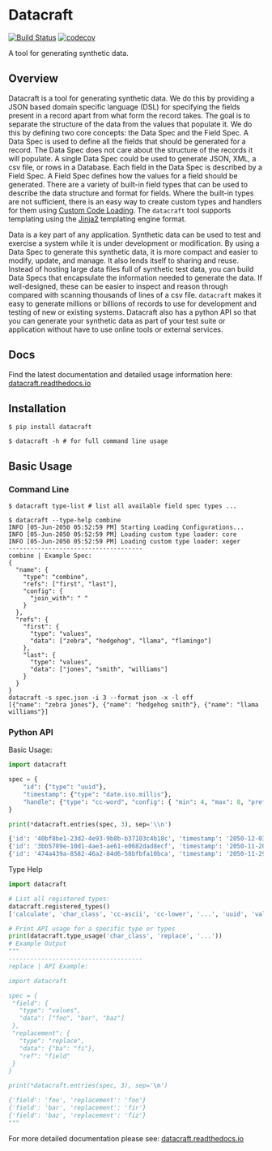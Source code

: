 Datacraft
=========


[![Build Status](https://circleci.com/gh/bbux-dev/datacraft/tree/develop.svg?style=shield)](https://circleci.com/gh/bbux-dev/datacraft/tree/main)
[![codecov](https://codecov.io/gh/bbux-dev/datacraft/branch/develop/graph/badge.svg?token=QFA9QZTQ05)](https://codecov.io/gh/bbux-dev/datacraft)

A tool for generating synthetic data.

Overview
--------

Datacraft is a tool for generating synthetic data. We do this by providing a JSON based domain specific language 
(DSL) for specifying the fields present in a record apart from what form the record takes. The goal is to separate 
the structure of the data from the values that populate it. We do this by defining two core concepts: the Data Spec 
and the Field Spec. A Data Spec is used to define all the fields that should be generated for a record. The Data 
Spec does not care about the structure of the records it will populate. A single Data Spec could be used to generate
JSON, XML, a csv file, or rows in a Database. Each field in the Data Spec is described by a Field Spec. A Field Spec 
defines how the values for a field should be generated. There are a variety of built-in field types that can be used 
to describe the data structure and format for fields. Where the built-in types are not sufficient, there is an easy 
way to create custom types and handlers for them using
[Custom Code Loading](https://datacraft.readthedocs.io/en/develop/usage.html#custom-code). The `datacraft` tool 
supports templating using the [Jinja2](https://pypi.org/project/Jinja2/) templating engine format.

Data is a key part of any application. Synthetic data can be used to test and exercise a system while it is under 
development or modification. By using a Data Spec to generate this synthetic data, it is more compact and easier to 
modify, update, and manage. It also lends itself to sharing and reuse. Instead of hosting large data files full of 
synthetic test data, you can build Data Specs that encapsulate the information needed to generate the data. If 
well-designed, these can be easier to inspect and reason through compared with scanning thousands of lines of a csv 
file. `datacraft` makes it easy to generate millions or billions of records to use for development and testing of 
new or existing systems. Datacraft also has a python API so that you can generate your synthetic data as part of your
test suite or application without have to use online tools or external services.

Docs
----

Find the latest documentation and detailed usage information here:
[datacraft.readthedocs.io](https://datacraft.readthedocs.io/en/latest/index.html)

Installation
------------

```shell
$ pip install datacraft

$ datacraft -h # for full command line usage
```

Basic Usage
-----------

### Command Line

```shell
$ datacraft type-list # list all available field spec types ...
```

```shell
$ datacraft --type-help combine
INFO [05-Jun-2050 05:52:59 PM] Starting Loading Configurations...
INFO [05-Jun-2050 05:52:59 PM] Loading custom type loader: core
INFO [05-Jun-2050 05:52:59 PM] Loading custom type loader: xeger
-------------------------------------
combine | Example Spec:
{
  "name": {
    "type": "combine",
    "refs": ["first", "last"],
    "config": {
      "join_with": " "
    }
  },
  "refs": {
    "first": {
      "type": "values",
      "data": ["zebra", "hedgehog", "llama", "flamingo"]
    },
    "last": {
      "type": "values",
      "data": ["jones", "smith", "williams"]
    }
  }
}
datacraft -s spec.json -i 3 --format json -x -l off
[{"name": "zebra jones"}, {"name": "hedgehog smith"}, {"name": "llama williams"}]
```

### Python API

Basic Usage:

```python
import datacraft

spec = {
    "id": {"type": "uuid"},
    "timestamp": {"type": "date.iso.millis"},
    "handle": {"type": "cc-word", "config": { "min": 4, "max": 8, "prefix": "@" } }
}

print(*datacraft.entries(spec, 3), sep='\\n')
```

```python
{'id': '40bf8be1-23d2-4e93-9b8b-b37103c4b18c', 'timestamp': '2050-12-03T20:40:03.709', 'handle': '@WPNn'}
{'id': '3bb5789e-10d1-4ae3-ae61-e0682dad8ecf', 'timestamp': '2050-11-20T02:57:48.131', 'handle': '@kl1KUdtT'}
{'id': '474a439a-8582-46a2-84d6-58bfbfa10bca', 'timestamp': '2050-11-29T18:08:44.971', 'handle': '@XDvquPI'}
```

Type Help

```python
import datacraft

# List all registered types:
datacraft.registered_types()
['calculate', 'char_class', 'cc-ascii', 'cc-lower', '...', 'uuid', 'values', 'replace', 'regex_replace']

# Print API usage for a specific type or types
print(datacraft.type_usage('char_class', 'replace', '...'))
# Example Output
"""
-------------------------------------
replace | API Example:

import datacraft

spec = {
 "field": {
   "type": "values",
   "data": ["foo", "bar", "baz"]
 },
 "replacement": {
   "type": "replace",
   "data": {"ba": "fi"},
   "ref": "field"
 }
}

print(*datacraft.entries(spec, 3), sep='\n')

{'field': 'foo', 'replacement': 'foo'}
{'field': 'bar', 'replacement': 'fir'}
{'field': 'baz', 'replacement': 'fiz'}
"""
```

For more detailed documentation please see: 
[datacraft.readthedocs.io](https://datacraft.readthedocs.io/en/latest/index.html)

